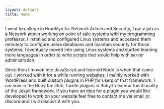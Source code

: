 ```yaml
---
layout: default
title: Home
---
```


I went to college in Brooklyn for Network Admin and Security, I got a job as a Network admin working on point of sale systems with my programming professor. I installed and configured Linux systems and accessed them remotely to configure users databases and maintain security for those systems. I eventually moved into using Linux systems and started learning more languages in order to write scripts that would help with server administration.

Since then I moved into JavaScript and learned Node.js when that came out. I worked with it for a while running websites, I mainly worked with WordPress and built custom plugins in PHP for users of that framework. I am now in the Ruby fan club, I write plugins in Ruby to extend functionality of the Jekyll framework. If you have an idea for a plugin you would like developed to work on your website feel free to contact me via email or discord and I will discuss it with you.
